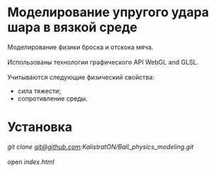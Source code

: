 # Моделирование упругого удара шара в вязкой среде
Моделирование физики броска и отскока мяча.<br />
<br />
Использованы технологии графического API WebGL and GLSL.
<br />
<br />
Учитываются следующие физический свойства:
<br />
- сила тяжести;
- сопротивление среды.

# Установка
<i>git clone git@github.com:KalistratON/Ball_physics_modeling.git</i>
<br />
<br />
open <i>index.html</i>